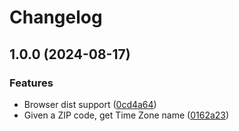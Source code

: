 # Changelog

## 1.0.0 (2024-08-17)


### Features

* Browser dist support ([0cd4a64](https://github.com/alecperkins/zip-tz/commit/0cd4a6446ff4f5a7bad96a0c17e93b565cef4955))
* Given a ZIP code, get Time Zone name ([0162a23](https://github.com/alecperkins/zip-tz/commit/0162a233265d13c8ca449394b60d73602eabf5b7))
